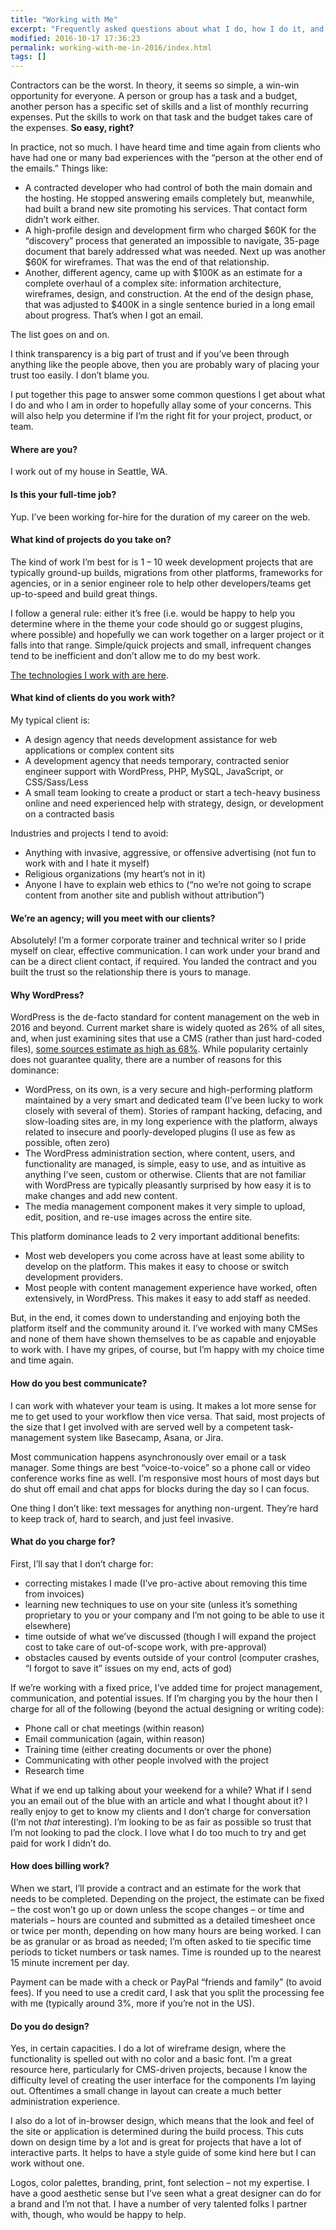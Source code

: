 ```yaml
---
title: "Working with Me"
excerpt: "Frequently asked questions about what I do, how I do it, and details about working with me."
modified: 2016-10-17 17:36:23
permalink: working-with-me-in-2016/index.html
tags: []
---
```


Contractors can be the worst. In theory, it seems so simple, a win-win opportunity for everyone. A person or group has a task and a budget, another person has a specific set of skills and a list of monthly recurring expenses. Put the skills to work on that task and the budget takes care of the expenses. **So easy, right?**

In practice, not so much. I have heard time and time again from clients who have had one or many bad experiences with the “person at the other end of the emails.” Things like:

- A contracted developer who had control of both the main domain and the hosting. He stopped answering emails completely but, meanwhile, had built a brand new site promoting his services. That contact form didn’t work either.
- A high-profile design and development firm who charged $60K for the “discovery” process that generated an impossible to navigate, 35-page document that barely addressed what was needed. Next up was another $60K for wireframes. That was the end of that relationship.
- Another, different agency, came up with $100K as an estimate for a complete overhaul of a complex site: information architecture, wireframes, design, and construction. At the end of the design phase, that was adjusted to $400K in a single sentence buried in a long email about progress. That’s when I got an email.

The list goes on and on.

I think transparency is a big part of trust and if you’ve been through anything like the people above, then you are probably wary of placing your trust too easily. I don’t blame you.

I put together this page to answer some common questions I get about what I do and who I am in order to hopefully allay some of your concerns. This will also help you determine if I’m the right fit for your project, product, or team.

#### Where are you?

I work out of my house in Seattle, WA.

#### Is this your full-time job?

Yup. I’ve been working for-hire for the duration of my career on the web.

#### What kind of projects do you take on?

The kind of work I’m best for is 1 – 10 week development projects that are typically ground-up builds, migrations from other platforms, frameworks for agencies, or in a senior engineer role to help other developers/teams get up-to-speed and build great things.

I follow a general rule: either it’s free (i.e. would be happy to help you determine where in the theme your code should go or suggest plugins, where possible) and hopefully we can work together on a larger project or it falls into that range. Simple/quick projects and small, infrequent changes tend to be inefficient and don’t allow me to do my best work.

[The technologies I work with are here](/about/#skills).

#### What kind of clients do you work with?

My typical client is:

- A design agency that needs development assistance for web applications or complex content sits
- A development agency that needs temporary, contracted senior engineer support with WordPress, PHP, MySQL, JavaScript, or CSS/Sass/Less
- A small team looking to create a product or start a tech-heavy business online and need experienced help with strategy, design, or development on a contracted basis

Industries and projects I tend to avoid:

- Anything with invasive, aggressive, or offensive advertising (not fun to work with and I hate it myself)
- Religious organizations (my heart’s not in it)
- Anyone I have to explain web ethics to (“no we’re not going to scrape content from another site and publish without attribution”)

#### We’re an agency; will you meet with our clients?

Absolutely! I’m a former corporate trainer and technical writer so I pride myself on clear, effective communication. I can work under your brand and can be a direct client contact, if required. You landed the contract and you built the trust so the relationship there is yours to manage.

#### <a id="why-wp"></a>Why WordPress?

WordPress is the de-facto standard for content management on the web in 2016 and beyond. Current market share is widely quoted as 26% of all sites, and, when just examining sites that use a CMS (rather than just hard-coded files), [some sources estimate as high as 68%](https://www.opensourcecms.com/cms-market-share/). While popularity certainly does not guarantee quality, there are a number of reasons for this dominance:

- WordPress, on its own, is a very secure and high-performing platform maintained by a very smart and dedicated team (I’ve been lucky to work closely with several of them). Stories of rampant hacking, defacing, and slow-loading sites are, in my long experience with the platform, always related to insecure and poorly-developed plugins (I use as few as possible, often zero)
- The WordPress administration section, where content, users, and functionality are managed, is simple, easy to use, and as intuitive as anything I’ve seen, custom or otherwise. Clients that are not familiar with WordPress are typically pleasantly surprised by how easy it is to make changes and add new content.
- The media management component makes it very simple to upload, edit, position, and re-use images across the entire site.

This platform dominance leads to 2 very important additional benefits:

- Most web developers you come across have at least some ability to develop on the platform. This makes it easy to choose or switch development providers.
- Most people with content management experience have worked, often extensively, in WordPress. This makes it easy to add staff as needed.

But, in the end, it comes down to understanding and enjoying both the platform itself and the community around it. I’ve worked with many CMSes and none of them have shown themselves to be as capable and enjoyable to work with. I have my gripes, of course, but I’m happy with my choice time and time again.

#### How do you best communicate?

I can work with whatever your team is using. It makes a lot more sense for me to get used to your workflow then vice versa. That said, most projects of the size that I get involved with are served well by a competent task-management system like Basecamp, Asana, or Jira.

Most communication happens asynchronously over email or a task manager. Some things are best “voice-to-voice” so a phone call or video conference works fine as well. I’m responsive most hours of most days but do shut off email and chat apps for blocks during the day so I can focus.

One thing I don’t like: text messages for anything non-urgent. They’re hard to keep track of, hard to search, and just feel invasive.

#### What do you charge for?

First, I’ll say that I don’t charge for:

- correcting mistakes I made (I’ve pro-active about removing this time from invoices)
- learning new techniques to use on your site (unless it’s something proprietary to you or your company and I’m not going to be able to use it elsewhere)
- time outside of what we’ve discussed (though I will expand the project cost to take care of out-of-scope work, with pre-approval)
- obstacles caused by events outside of your control (computer crashes, “I forgot to save it” issues on my end, acts of god)

If we’re working with a fixed price, I’ve added time for project management, communication, and potential issues. If I’m charging you by the hour then I charge for all of the following (beyond the actual designing or writing code):

- Phone call or chat meetings (within reason)
- Email communication (again, within reason)
- Training time (either creating documents or over the phone)
- Communicating with other people involved with the project
- Research time

What if we end up talking about your weekend for a while? What if I send you an email out of the blue with an article and what I thought about it? I really enjoy to get to know my clients and I don’t charge for conversation (I’m not *that* interesting). I’m looking to be as fair as possible so trust that I’m not looking to pad the clock. I love what I do too much to try and get paid for work I didn’t do.

#### How does billing work?

When we start, I’ll provide a contract and an estimate for the work that needs to be completed. Depending on the project, the estimate can be fixed – the cost won’t go up or down unless the scope changes – or time and materials – hours are counted and submitted as a detailed timesheet once or twice per month, depending on how many hours are being worked. I can be as granular or as broad as needed; I’m often asked to tie specific time periods to ticket numbers or task names. Time is rounded up to the nearest 15 minute increment per day.

Payment can be made with a check or PayPal “friends and family” (to avoid fees). If you need to use a credit card, I ask that you split the processing fee with me (typically around 3%, more if you’re not in the US).

#### Do you do design?

Yes, in certain capacities. I do a lot of wireframe design, where the functionality is spelled out with no color and a basic font. I’m a great resource here, particularly for CMS-driven projects, because I know the difficulty level of creating the user interface for the components I’m laying out. Oftentimes a small change in layout can create a much better administration experience.

I also do a lot of in-browser design, which means that the look and feel of the site or application is determined during the build process. This cuts down on design time by a lot and is great for projects that have a lot of interactive parts. It helps to have a style guide of some kind here but I can work without one.

Logos, color palettes, branding, print, font selection – not my expertise. I have a good aesthetic sense but I’ve seen what a great designer can do for a brand and I’m not that. I have a number of very talented folks I partner with, though, who would be happy to help.
